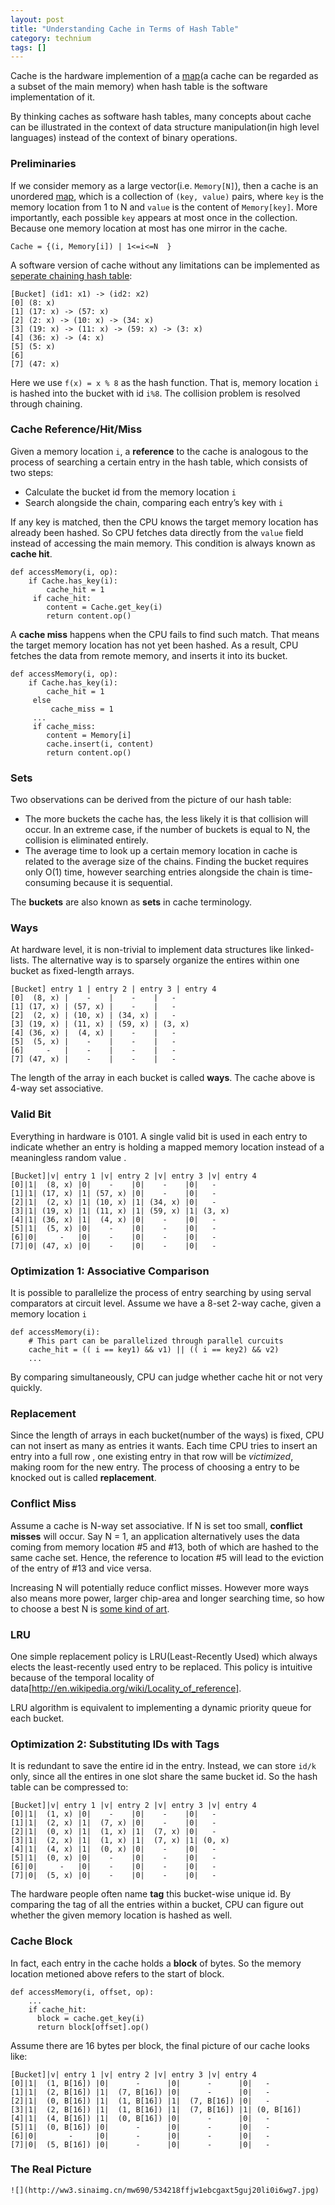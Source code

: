```yaml
---
layout: post
title: "Understanding Cache in Terms of Hash Table"
category: technium
tags: []
---
```


Cache is the hardware implemention of a [map](http://en.wikipedia.org/wiki/Associative_array)(a cache can be regarded as a subset of the main memory)  when hash table is the software implementation of it.

By thinking caches as software hash tables, many concepts about cache can be illustrated in the context of data structure manipulation(in high level languages) instead of  the context of binary operations. 


### Preliminaries

If we consider memory as a large vector(i.e. `Memory[N]`), then a cache is an unordered [map](http://en.wikipedia.org/wiki/Associative_array), which is a collection of `(key, value)` pairs, where `key` is the memory location from 1 to N and `value` is the content of `Memory[key]`. More importantly, each possible `key` appears at most once in the collection. Because one memory location at most has one mirror in the cache. 

	Cache = {(i, Memory[i]) | 1<=i<=N  }

A software version of cache without any limitations can be implemented as [seperate chaining hash table](http://en.wikipedia.org/wiki/Hash_table#Separate_chaining):

	[Bucket] (id1: x1) -> (id2: x2)
	[0] (8: x)
	[1] (17: x) -> (57: x)
	[2] (2: x) -> (10: x) -> (34: x)
	[3] (19: x) -> (11: x) -> (59: x) -> (3: x)
	[4] (36: x) -> (4: x)
	[5] (5: x)
	[6]  
	[7] (47: x)

Here we use `f(x) = x % 8` as the hash function. That is, memory location `i` is hashed into the bucket with id  `i%8`. The collision problem is resolved through chaining.


### Cache Reference/Hit/Miss

Given a memory location `i`, a **reference** to the cache is analogous to the process of searching a certain entry in the hash table, which consists of two steps:

*  Calculate the bucket id from the memory location `i`
*  Search alongside the chain, comparing each entry’s key with `i`

If any key is matched, then the CPU knows the target memory location has already been hashed. So CPU fetches data directly from the `value` field instead of accessing the main memory. This condition is always known as **cache hit**.

	def accessMemory(i, op):
	    if Cache.has_key(i):
		    cache_hit = 1
		 if cache_hit:
		    content = Cache.get_key(i)
		    return content.op()

A **cache miss** happens when the CPU fails to find such match. That means the target memory location has not yet been hashed. As a result, CPU fetches the data from remote memory, and inserts it into its bucket.

	def accessMemory(i, op):
	    if Cache.has_key(i):
		    cache_hit = 1
		 else
		 	 cache_miss = 1
         ...
         if cache_miss:
         	content = Memory[i]
            cache.insert(i, content)
            return content.op()

### Sets

Two observations can be derived from the picture of our hash table:

* The more buckets the cache has, the less likely it is that collision will occur. In an extreme case, if the number of buckets is equal to  N, the collision is eliminated entirely. 
* The average time to look up a certain memory location in cache is related to the average size of the chains. Finding the bucket requires only O(1) time, however searching entries alongside the chain is time-consuming because it is sequential.

The **buckets** are also known as **sets** in cache terminology.


### Ways

At hardware level, it is non-trivial to implement data structures like linked-lists. 
The alternative way is to sparsely organize the entires within one bucket as fixed-length arrays.

	[Bucket] entry 1 | entry 2 | entry 3 | entry 4
	[0]  (8, x) |    -    |    -    |   -
	[1] (17, x) | (57, x) |    -    |   -
	[2]  (2, x) | (10, x) | (34, x) |   -
	[3] (19, x) | (11, x) | (59, x) | (3, x)
	[4] (36, x) |  (4, x) |    -    |   -
	[5]  (5, x) |    -    |    -    |   -  
	[6]     -   |    -    |    -    |   -  
	[7] (47, x) |    -    |    -    |   -  

The length of the array in each bucket is called **ways**. The cache above is 4-way set associative.

### Valid Bit

Everything in hardware is 0101. A single valid bit is used in each entry to indicate whether an entry is holding a mapped memory location instead of a meaningless random value . 

	[Bucket]|v| entry 1 |v| entry 2 |v| entry 3 |v| entry 4
	[0]|1|  (8, x) |0|    -    |0|    -    |0|   -
	[1]|1| (17, x) |1| (57, x) |0|    -    |0|   -
	[2]|1|  (2, x) |1| (10, x) |1| (34, x) |0|   -
	[3]|1| (19, x) |1| (11, x) |1| (59, x) |1| (3, x)
	[4]|1| (36, x) |1|  (4, x) |0|    -    |0|   -
	[5]|1|  (5, x) |0|    -    |0|    -    |0|   -  
	[6]|0|     -   |0|    -    |0|    -    |0|   -  
	[7]|0| (47, x) |0|    -    |0|    -    |0|   -

### Optimization 1: Associative Comparison 

It is possible to parallelize the process of entry searching by using serval comparators at circuit level. Assume we have a 8-set 2-way cache, given a memory location `i` 

	def accessMemory(i):
	    # This part can be parallelized through parallel curcuits
	    cache_hit = (( i == key1) && v1) || (( i == key2) && v2)
        ...
        
By comparing simultaneously, CPU can judge whether cache hit or not very quickly.


### Replacement

Since the length of arrays in each bucket(number of the ways) is fixed, CPU can not insert as many as entries it wants. Each time CPU tries to insert an entry into a full row , one existing entry in that row will be *victimized*, making room for the new entry. The process of choosing a entry to be knocked out is called **replacement**.

### Conflict Miss

Assume a cache is N-way set associative. If N is set too small, **conflict misses** will occur. Say N = 1, an application alternatively uses the data coming from memory location #5 and #13, both of which are hashed to the same cache set.  Hence, the reference to location #5 will lead to the eviction of the entry of #13 and vice versa.

Increasing N will potentially reduce conflict misses. However more ways also means more power, larger chip-area and longer searching time, so how to choose a best N is [some kind of art](https://www.google.com.hk/search?q=Six+Basic+Cache+Optimizations&oq=Six+Basic+Cache+Optimizations ).
 

### LRU

One simple replacement policy is LRU(Least-Recently Used) which always elects the least-recently used entry to be replaced. This policy is intuitive because of the temporal locality of data[http://en.wikipedia.org/wiki/Locality_of_reference].

LRU algorithm is equivalent to implementing a dynamic priority queue for each bucket.


### Optimization 2: Substituting IDs with Tags

It is redundant to save the entire id in the entry. Instead, we can store `id/k` only, since all the entires in one slot share the same bucket id. So the hash table can be compressed to:

	[Bucket]|v| entry 1 |v| entry 2 |v| entry 3 |v| entry 4
	[0]|1|  (1, x) |0|    -    |0|    -    |0|   -
	[1]|1|  (2, x) |1|  (7, x) |0|    -    |0|   -
	[2]|1|  (0, x) |1|  (1, x) |1|  (7, x) |0|   -
	[3]|1|  (2, x) |1|  (1, x) |1|  (7, x) |1| (0, x)
	[4]|1|  (4, x) |1|  (0, x) |0|    -    |0|   -
	[5]|1|  (0, x) |0|    -    |0|    -    |0|   -  
	[6]|0|     -   |0|    -    |0|    -    |0|   -  
	[7]|0|  (5, x) |0|    -    |0|    -    |0|   -

The hardware people often name **tag** this bucket-wise unique id. By comparing the tag of all the entries within a bucket, CPU can figure out whether the given memory location is hashed as well.


### Cache Block

In fact, each entry in the cache holds a **block** of bytes. So the memory location metioned above refers to the start of block. 

	def accessMemory(i, offset, op):
	    ...
	    if cache_hit:
		  block = cache.get_key(i)
		  return block[offset].op()

Assume there are 16 bytes per block, the final picture of our cache looks like:
 
	[Bucket]|v| entry 1 |v| entry 2 |v| entry 3 |v| entry 4
	[0]|1|  (1, B[16]) |0|      -      |0|      -      |0|   -
	[1]|1|  (2, B[16]) |1|  (7, B[16]) |0|      -      |0|   -
	[2]|1|  (0, B[16]) |1|  (1, B[16]) |1|  (7, B[16]) |0|   -
	[3]|1|  (2, B[16]) |1|  (1, B[16]) |1|  (7, B[16]) |1| (0, B[16])
	[4]|1|  (4, B[16]) |1|  (0, B[16]) |0|      -      |0|   -
	[5]|1|  (0, B[16]) |0|      -      |0|      -      |0|   -  
	[6]|0|       -     |0|      -      |0|      -      |0|   -  
	[7]|0|  (5, B[16]) |0|      -      |0|      -      |0|   -



### The Real Picture

	![](http://ww3.sinaimg.cn/mw690/534218ffjw1ebcgaxt5guj20li0i6wg7.jpg)

